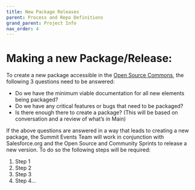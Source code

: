 ```yaml
---
title: New Package Releases
parent: Process and Repo Definitions
grand_parent: Project Info
nav_order: 4
---
```


# Making a new Package/Release:
To create a new package accessible in the [Open Source Commons](https://install.salesforce.org/products/SummitEventsApp/latest), the following 3 questions need to be answered:
- Do we have the minimum viable documentation for all new elements being packaged?
- Do we have any critical features or bugs that need to be packaged?
- Is there enough there to create a package? (This will be based on conversation and a review of what’s in Main)

If the above questions are answered in a way that leads to creating a new package, the Summit Events Team will work in conjunction with Salesforce.org and the Open Source and Community Sprints to release a new version. To do so the following steps will be required:
1. Step 1
2. Step 2
3. Step 3
4. Step 4...
